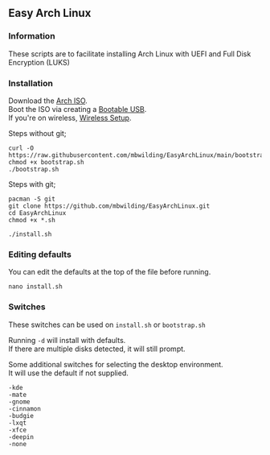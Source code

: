 ## Easy Arch Linux

### Information
These scripts are to facilitate installing Arch Linux with UEFI and Full Disk Encryption (LUKS)

### Installation
Download the [Arch ISO](https://archlinux.org/download/).<br>
Boot the ISO via creating a [Bootable USB](https://wiki.archlinux.org/title/USB_flash_installation_medium).<br>
If you're on wireless, [Wireless Setup](https://wiki.archlinux.org/title/Iwd#iwctl).

Steps without git;

    curl -O https://raw.githubusercontent.com/mbwilding/EasyArchLinux/main/bootstrap.sh
    chmod +x bootstrap.sh
    ./bootstrap.sh

Steps with git;

    pacman -S git
    git clone https://github.com/mbwilding/EasyArchLinux.git
    cd EasyArchLinux
    chmod +x *.sh

    ./install.sh

### Editing defaults
You can edit the defaults at the top of the file before running.

    nano install.sh

### Switches
These switches can be used on ```install.sh``` or ```bootstrap.sh```<br>

Running ```-d``` will install with defaults.<br>
If there are multiple disks detected, it will still prompt.<br>

Some additional switches for selecting the desktop environment.<br>
It will use the default if not supplied.

    -kde
    -mate
    -gnome
    -cinnamon
    -budgie
    -lxqt
    -xfce
    -deepin
    -none
